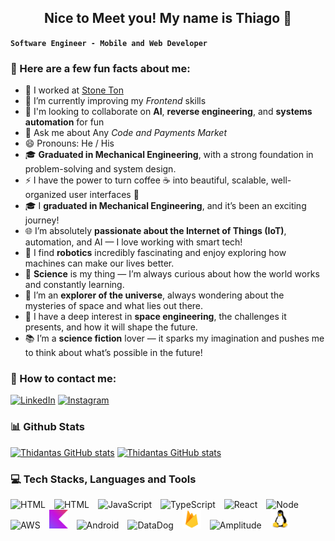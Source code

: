 <h2 align="center">Nice to Meet you! My name is Thiago 👋</h2>

**`Software Engineer - Mobile and Web Developer`**

### 🚀 Here are a few fun facts about me:

- 🔭 I worked at [Stone Ton](https://www.ton.com.br/)
- 🌱 I’m currently improving my _Frontend_ skills
- 👯 I'm looking to collaborate on **AI**, **reverse engineering**, and **systems automation** for fun
- 💬 Ask me about Any _Code and Payments Market_
- 😄 Pronouns: He / His
- 🎓 **Graduated in Mechanical Engineering**, with a strong foundation in problem-solving and system design.
- ⚡ I have the power to turn coffee ☕ into beautiful, scalable, well-organized user interfaces 🎨
- 🎓 I **graduated in Mechanical Engineering**, and it’s been an exciting journey!
- 🌐 I’m absolutely **passionate about the Internet of Things (IoT)**, automation, and AI — I love working with smart tech!
- 🤖 I find **robotics** incredibly fascinating and enjoy exploring how machines can make our lives better.
- 🔬 **Science** is my thing — I’m always curious about how the world works and constantly learning.
- 🌌 I’m an **explorer of the universe**, always wondering about the mysteries of space and what lies out there.
- 🚀 I have a deep interest in **space engineering**, the challenges it presents, and how it will shape the future.
- 📚 I’m a **science fiction** lover — it sparks my imagination and pushes me to think about what’s possible in the future!

### 📲 How to contact me:

[![LinkedIn](https://img.shields.io/badge/LinkedIn-0077B5?style=for-the-badge&logo=linkedin&logoColor=whitehttps://img.shields.io/badge/LinkedIn-0077B5?style=for-the-badge&logo=linkedin&logoColor=white)](www.linkedin.com/in/thiagohpdantas)
[![Instagram](https://img.shields.io/badge/Instagram-E4405F?style=for-the-badge&logo=instagram&logoColor=white)](https://www.instagram.com/thidantaas)

### 📊 Github Stats

[![Thidantas GitHub stats](https://github-readme-stats-thidantas-projects.vercel.app/api?username=thidantas&show_icons=true&theme=dark#gh-dark-mode-only&show=reviews,prs_merged,prs_merged_percentage&include_all_commits=true&count_private=true)](https://github.com/thidantas/github-readme-stats#gh-dark-mode-only)
[![Thidantas GitHub stats](https://github-readme-stats-thidantas-projects.vercel.app/api?username=thidantas&show_icons=true&theme=default#gh-light-mode-only&show=reviews,prs_merged,prs_merged_percentage&include_all_commits=true&count_private=true)](https://github.com/thidantas/github-readme-stats#gh-light-mode-only)

### 💻 Tech Stacks, Languages and Tools

<a href="https://developer.mozilla.org/pt-BR/docs/Web/HTML" style="text-decoration: none;">
	<img alt="HTML" title="HTML" src="https://cdn.simpleicons.org/html5/e34f26" width="30" height="30" style="padding-right: 10px;" />
</a>
<a href="https://raw.githubusercontent.com/github/explore/8144ae7e9ec2274bdb8f76bdbdb6e6509538c7a8/topics/css/css.png" style="text-decoration: none;">
	<img alt="HTML" title="HTML" src="https://cdn.simpleicons.org/css/663399" width="30" height="30" style="padding-right: 10px;" />
</a>
<a href="https://developer.mozilla.org/en-US/docs/Web/JavaScript" style="text-decoration: none;">
	<img alt="JavaScript" title="JavaScript" src="https://cdn.simpleicons.org/javascript/f7df1e" width="30" height="30" style="padding-right: 10px;" />
</a>
<a href="https://www.typescriptlang.org" style="text-decoration: none;">
	<img alt="TypeScript" title="TypeScript" src="https://cdn.simpleicons.org/typescript/3178c6" width="30" height="30" style="padding-right: 10px;" />
</a>
<a href="https://react.dev" style="text-decoration: none;">
	<img alt="React" title="React" src="https://cdn.simpleicons.org/react/61dafb" width="30" height="30" style="padding-right: 10px;" />
</a>
<a href="https://nodejs.org" style="text-decoration: none;">
	<img alt="Node" title="Node" src="https://cdn.simpleicons.org/node.js/5fa04e" width="30" height="30" style="padding-right: 10px;" />
</a>
<a href="https://aws.amazon.com" style="text-decoration: none;">
	<img alt="AWS" title="AWS" src="https://cdn.simpleicons.org/amazonwebservices/ff9900" width="30" height="30" style="padding-right: 10px;" />
</a>
<a href="https://kotlinlang.org" style="text-decoration: none;">
	<img alt="Kotlin" title="Kotlin" src="https://raw.githubusercontent.com/github/explore/4479d2a2c854198cb00160f8593519c14dc3b905/topics/kotlin/kotlin.png" width="30" height="30" style="padding-right: 10px;" />
</a>
<a href="https://developer.android.com" style="text-decoration: none;">
	<img alt="Android" title="Android" src="https://cdn.simpleicons.org/android/3ddc84" width="30" height="30" style="padding-right: 10px;" />
</a>
<a href="https://www.datadoghq.com" style="text-decoration: none;">
	<img alt="DataDog" title="DataDog" src="https://cdn.simpleicons.org/datadog/632ca6" width="30" height="30" style="padding-right: 10px;" />
</a>
<a href="https://firebase.google.com" style="text-decoration: none;">
	<img alt="Firebase" title="Firebase" src="https://raw.githubusercontent.com/github/explore/80688e429a7d4ef2fca1e82350fe8e3517d3494d/topics/firebase/firebase.png" width="30" height="30" style="padding-right: 10px;" />
</a>
<a href="https://amplitude.com" style="text-decoration: none;">
	<img alt="Amplitude" title="Amplitude" src="https://amplitude.com/nextjs-public/amplitude-icon.svg" width="30" height="30" style="padding-right: 10px;" />
</a>
<a href="https://www.linux.org" style="text-decoration: none;">
	<img alt="Linux" title="Linux" src="https://raw.githubusercontent.com/devicons/devicon/master/icons/linux/linux-original.svg" width="30" height="30" style="padding-right: 10px;" />
</a>
